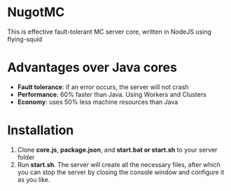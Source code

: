 # NugotMC
This is effective fault-tolerant MC server core, written in NodeJS using flying-squid
# Advantages over Java cores
- **Fault tolerance**: if an error occurs, the server will not crash
- **Performance**: 60% faster than Java. Using Workers and Clusters
- **Economy**: uses 50% less machine resources than Java
# Installation
1. Clone **core.js**, **package.json**, and **start.bat or start.sh** to your server folder
2. Run **start.sh**.
The server will create all the necessary files, after which you can stop the server by closing the console window and configure it as you like.
